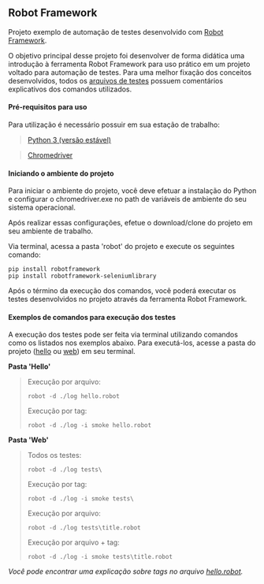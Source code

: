 ## Robot Framework
Projeto exemplo de automação de testes desenvolvido com [Robot Framework](https://robotframework.org/).

O objetivo principal desse projeto foi desenvolver de forma didática uma introdução à ferramenta Robot Framework para uso prático em um projeto voltado para automação de testes. Para uma melhor fixação dos conceitos desenvolvidos, todos os [arquivos de testes](https://github.com/notfounnd/robot-framework/tree/master/robot) possuem comentários explicativos dos comandos utilizados.

#### Pré-requisitos para uso
Para utilização é necessário possuir em sua estação de trabalho:

> [Python 3 (versão estável)](https://www.python.org/downloads/)

> [Chromedriver](https://chromedriver.storage.googleapis.com/index.html)

#### Iniciando o ambiente do projeto
Para iniciar o ambiente do projeto, você deve efetuar a instalação do Python e configurar o chromedriver.exe no path de variáveis de ambiente do seu sistema operacional.

Após realizar essas configurações, efetue o download/clone do projeto em seu ambiente de trabalho.

Via terminal, acessa a pasta 'robot' do projeto e execute os seguintes comando:

```
pip install robotframework
pip install robotframework-seleniumlibrary
```

Após o término da execução dos comandos, você poderá executar os testes desenvolvidos no projeto através da ferramenta Robot Framework.

#### Exemplos de comandos para execução dos testes
A execução dos testes pode ser feita via terminal utilizando comandos como os listados nos exemplos abaixo. Para executá-los, acesse a pasta do projeto ([hello](https://github.com/notfounnd/robot-framework/tree/master/robot/hello) ou [web](https://github.com/notfounnd/robot-framework/tree/master/robot/web)) em seu terminal.

**Pasta 'Hello'**
> Execução por arquivo:
> ```
> robot -d ./log hello.robot
> ```
>
> Execução por tag:
> ```
> robot -d ./log -i smoke hello.robot
> ```

**Pasta 'Web'**
> Todos os testes:
> ```
> robot -d ./log tests\
> ```
>
> Execução por tag:
> ```
> robot -d ./log -i smoke tests\
> ```
> Execução por arquivo:
> ```
> robot -d ./log tests\title.robot
> ```
>
> Execução por arquivo + tag:
> ```
> robot -d ./log -i smoke tests\title.robot
> ```

_Você pode encontrar uma explicação sobre tags no arquivo [hello.robot](https://github.com/notfounnd/robot-framework/blob/master/robot/hello/hello.robot)._
